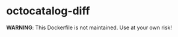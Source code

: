 octocatalog-diff
================

**WARNING**: This Dockerfile is not maintained. Use at your own risk!


